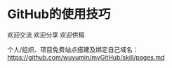 # GitHub的使用技巧  
欢迎交流  欢迎分享 欢迎供稿  
  
个人/组织、项目免费站点搭建及绑定自己域名：https://github.com/wuyumin/myGitHub/skill/pages.md  
